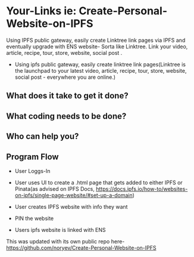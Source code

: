 # Your-Links ie: Create-Personal-Website-on-IPFS
Using IPFS public gateway, easily create Linktree link pages via IPFS and eventually upgrade with ENS website- Sorta like Linktree. Link your video, article, recipe, tour, store, website, social post .

- Using ipfs public gateway, easily create linktree link pages(Linktree is the launchpad to your latest video, article, recipe, tour, store, website, social post - everywhere you are online.)

## What does it take to get it done?

## What coding needs to be done?

## Who can help you?

## Program Flow

- User Loggs-In 

- User uses UI to create a .html page that gets added to either IPFS or Pinata(as advised on IPFS Docs, https://docs.ipfs.io/how-to/websites-on-ipfs/single-page-website/#set-up-a-domain)

- User creates IPFS website with info they want
  
- PIN the website
- Users ipfs website is linked with ENS

This was updated with its own public repo here- https://github.com/noryev/Create-Personal-Website-on-IPFS
